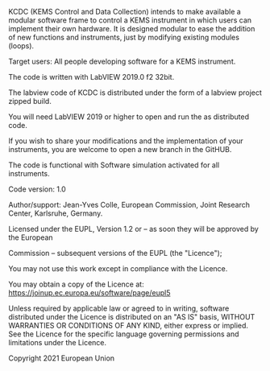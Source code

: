 KCDC (KEMS Control and Data Collection) intends to make available a modular software frame to control a KEMS instrument in which users can implement their own hardware. It is designed modular to ease the addition of new functions and instruments, just by modifying existing modules (loops).

Target users:
All people developing software for a KEMS instrument.

The code is written with LabVIEW 2019.0 f2 32bit.

The labview code of KCDC is distributed under the form of a labview project zipped build.

You will need LabVIEW 2019 or higher to open and run the as distributed code.

If you wish to share your modifications and the implementation of your instruments, you are
welcome to open a new branch in the GitHUB.

The code is functional with Software simulation activated for all instruments.

Code version: 1.0

Author/support: Jean-Yves Colle, European Commission, Joint Research Center, Karlsruhe, Germany.

Licensed under the EUPL, Version 1.2 or – as soon they will be approved by the European

Commission – subsequent versions of the EUPL (the "Licence");

You may not use this work except in compliance with the Licence.

You may obtain a copy of the Licence at: https://joinup.ec.europa.eu/software/page/eupl5

Unless required by applicable law or agreed to in writing, software distributed under the Licence is distributed on an "AS IS" basis, WITHOUT WARRANTIES OR CONDITIONS OF ANY KIND, either express or implied. See the Licence for the specific language governing permissions and limitations under the Licence.

Copyright 2021 European Union
